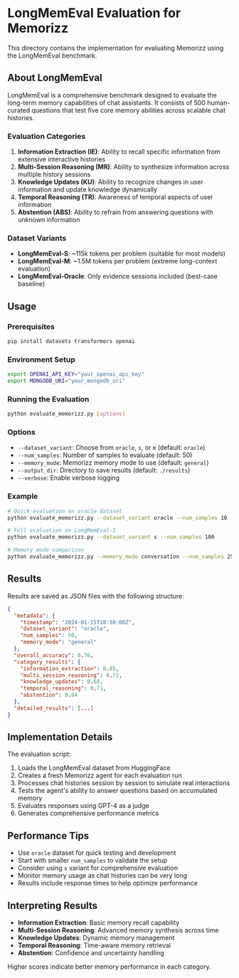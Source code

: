 # LongMemEval Evaluation for Memorizz

This directory contains the implementation for evaluating Memorizz using the LongMemEval benchmark.

## About LongMemEval

LongMemEval is a comprehensive benchmark designed to evaluate the long-term memory capabilities of chat assistants. It consists of 500 human-curated questions that test five core memory abilities across scalable chat histories.

### Evaluation Categories

1. **Information Extraction (IE)**: Ability to recall specific information from extensive interactive histories
2. **Multi-Session Reasoning (MR)**: Ability to synthesize information across multiple history sessions  
3. **Knowledge Updates (KU)**: Ability to recognize changes in user information and update knowledge dynamically
4. **Temporal Reasoning (TR)**: Awareness of temporal aspects of user information
5. **Abstention (ABS)**: Ability to refrain from answering questions with unknown information

### Dataset Variants

- **LongMemEval-S**: ~115k tokens per problem (suitable for most models)
- **LongMemEval-M**: ~1.5M tokens per problem (extreme long-context evaluation)
- **LongMemEval-Oracle**: Only evidence sessions included (best-case baseline)

## Usage

### Prerequisites

```bash
pip install datasets transformers openai
```

### Environment Setup

```bash
export OPENAI_API_KEY="your_openai_api_key"
export MONGODB_URI="your_mongodb_uri"
```

### Running the Evaluation

```bash
python evaluate_memorizz.py [options]
```

### Options

- `--dataset_variant`: Choose from `oracle`, `s`, or `m` (default: `oracle`)
- `--num_samples`: Number of samples to evaluate (default: 50)
- `--memory_mode`: Memorizz memory mode to use (default: `general`)
- `--output_dir`: Directory to save results (default: `./results`)
- `--verbose`: Enable verbose logging

### Example

```bash
# Quick evaluation on oracle dataset
python evaluate_memorizz.py --dataset_variant oracle --num_samples 10

# Full evaluation on LongMemEval-S
python evaluate_memorizz.py --dataset_variant s --num_samples 100

# Memory mode comparison
python evaluate_memorizz.py --memory_mode conversation --num_samples 25
```

## Results

Results are saved as JSON files with the following structure:

```json
{
  "metadata": {
    "timestamp": "2024-01-15T10:30:00Z",
    "dataset_variant": "oracle",
    "num_samples": 50,
    "memory_mode": "general"
  },
  "overall_accuracy": 0.76,
  "category_results": {
    "information_extraction": 0.85,
    "multi_session_reasoning": 0.72,
    "knowledge_updates": 0.68,
    "temporal_reasoning": 0.71,
    "abstention": 0.84
  },
  "detailed_results": [...]
}
```

## Implementation Details

The evaluation script:

1. Loads the LongMemEval dataset from HuggingFace
2. Creates a fresh Memorizz agent for each evaluation run
3. Processes chat histories session by session to simulate real interactions
4. Tests the agent's ability to answer questions based on accumulated memory
5. Evaluates responses using GPT-4 as a judge
6. Generates comprehensive performance metrics

## Performance Tips

- Use `oracle` dataset for quick testing and development
- Start with smaller `num_samples` to validate the setup
- Consider using `s` variant for comprehensive evaluation
- Monitor memory usage as chat histories can be very long
- Results include response times to help optimize performance

## Interpreting Results

- **Information Extraction**: Basic memory recall capability
- **Multi-Session Reasoning**: Advanced memory synthesis across time
- **Knowledge Updates**: Dynamic memory management
- **Temporal Reasoning**: Time-aware memory retrieval
- **Abstention**: Confidence and uncertainty handling

Higher scores indicate better memory performance in each category. 